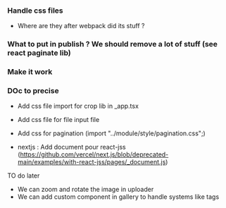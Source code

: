 ### Handle css files

- Where are they after webpack did its stuff ?

### What to put in publish ? We should remove a lot of stuff (see react paginate lib)

### Make it work

### DOc to precise

- Add css file import for crop lib in \_app.tsx

- Add css file for file input file

- Add css for pagination (import "../module/style/pagination.css";)

- nextjs : Add document pour react-jss (https://github.com/vercel/next.js/blob/deprecated-main/examples/with-react-jss/pages/_document.js)

TO do later

- We can zoom and rotate the image in uploader
- We can add custom component in gallery to handle systems like tags
